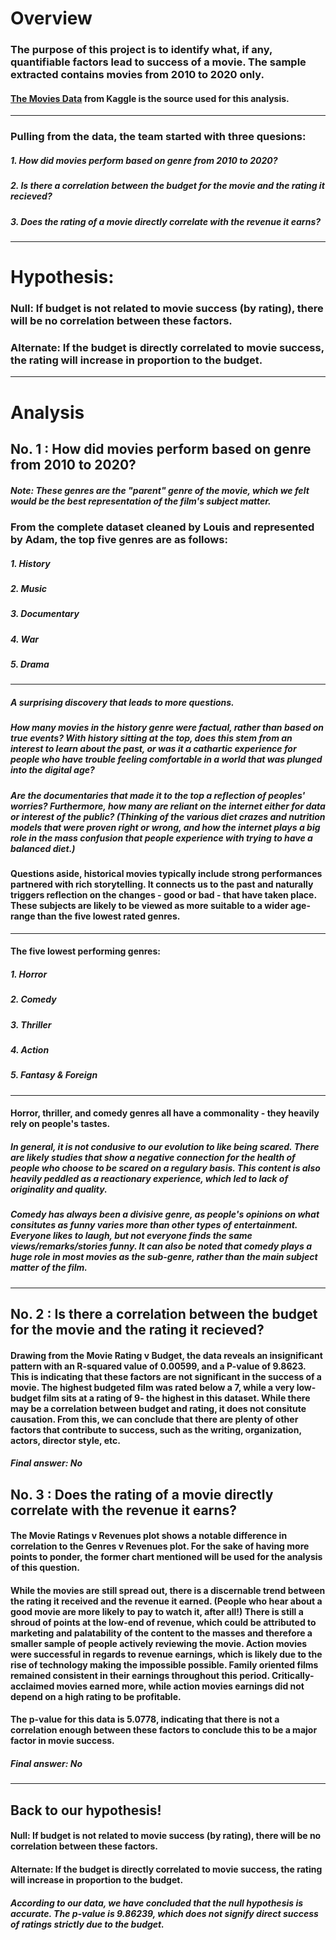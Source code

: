 # **Overview**

### The purpose of this project is to identify what, if any, quantifiable factors lead to success of a movie. The sample extracted contains movies from 2010 to 2020 only.
#### [The Movies Data](https://www.kaggle.com/datasets/rounakbanik/the-movies-dataset) from Kaggle is the source used for this analysis.
---
### **Pulling from the data, the team started with three quesions:**
##### 1. How did movies perform based on genre from 2010 to 2020?
##### 2. Is there a correlation between the budget for the movie and the rating it recieved?
##### 3. Does the rating of a movie directly correlate with the revenue it earns?
---
# **Hypothesis:**
### Null: If budget is not related to movie success (by rating), there will be no correlation between these factors.
### Alternate: If the budget is directly correlated to movie success, the rating will increase in proportion to the budget.
---
# **Analysis**
## **No. 1 : How did movies perform based on genre from 2010 to 2020?**
##### Note: These genres are the "parent" genre of the movie, which we felt would be the best representation of the film's subject matter.

### From the complete dataset cleaned by Louis and represented by Adam, the **top** five genres are as follows:
  ##### 1. History
  ##### 2. Music
  ##### 3. Documentary
  ##### 4. War
  ##### 5. Drama
---
##### A surprising discovery that leads to more questions. 
##### How many movies in the history genre were factual, rather than based on true events? With history sitting at the top, does this stem from an interest to learn about the past, or was it a cathartic experience for people who have trouble feeling comfortable in a world that was plunged into the digital age?

##### Are the documentaries that made it to the top a reflection of peoples' worries? Furthermore, how many are reliant on the internet either for data or interest of the public? (Thinking of the various diet crazes and nutrition models that were proven right or wrong, and how the internet plays a big role in the mass confusion that people experience with trying to have a balanced diet.)

#### Questions aside, historical movies typically include strong performances partnered with rich storytelling. It connects us to the past and naturally triggers reflection on the changes - good or bad - that have taken place. These subjects are likely to be viewed as more suitable to a wider age-range than the five lowest rated genres.
---
#### The five **lowest** performing genres:
  ##### 1. Horror
  ##### 2. Comedy
  ##### 3. Thriller
  ##### 4. Action
  ##### 5. Fantasy & Foreign
---
#### Horror, thriller, and comedy genres all have a commonality - they heavily rely on people's tastes. 
##### In general, it is not condusive to our evolution to like being scared. There are likely studies that show a negative connection for the health of people who choose to be scared on a regulary basis. This content is also heavily peddled as a reactionary experience, which led to lack of originality and quality.

##### Comedy has always been a divisive genre, as people's opinions on what consitutes as funny varies more than other types of entertainment. Everyone likes to laugh, but not everyone finds the same views/remarks/stories funny. It can also be noted that comedy plays a huge role in most movies as the sub-genre, rather than the main subject matter of the film.
---

## **No. 2 : Is there a correlation between the budget for the movie and the rating it recieved?**
#### Drawing from the Movie Rating v Budget, the data reveals an insignificant pattern with an R-squared value of 0.00599, and a P-value of 9.8623. This is indicating that these factors are not significant in the success of a movie. The highest budgeted film was rated below a 7, while a very low-budget film sits at a rating of 9- the highest in this dataset. While there may be a correlation between budget and rating, it does not consitute causation. From this, we can conclude that there are plenty of other factors that contribute to success, such as the writing, organization, actors, director style, etc.

##### Final answer: No

## **No. 3 : Does the rating of a movie directly correlate with the revenue it earns?**
#### The Movie Ratings v Revenues plot shows a notable difference in correlation to the Genres v Revenues plot. For the sake of having more points to ponder, the former chart mentioned will be used for the analysis of this question. 

#### While the movies are still spread out, there is a discernable trend between the rating it received and the revenue it earned. (People who hear about a good movie are more likely to pay to watch it, after all!) There is still a shroud of points at the low-end of revenue, which could be attributed to marketing and palatability of the content to the masses and therefore a smaller sample of people actively reviewing the movie. Action movies were successful in regards to revenue earnings, which is likely due to the rise of technology making the impossible possible. Family oriented films remained consistent in their earnings throughout this period. Critically-acclaimed movies earned more, while action movies earnings did not depend on a high rating to be profitable.

#### The p-value for this data is 5.0778, indicating that there is not a correlation enough between these factors to conclude this to be a major factor in movie success.

##### Final answer: No
---
## **Back to our hypothesis!**
#### Null: If budget is not related to movie success (by rating), there will be no correlation between these factors.
#### Alternate: If the budget is directly correlated to movie success, the rating will increase in proportion to the budget.

##### According to our data, we have concluded that the null hypothesis is accurate. The p-value is 9.86239, which does not signify direct success of ratings strictly due to the budget.
